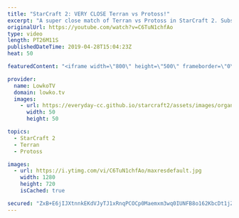 ```yaml
---
title: "StarCraft 2: VERY CLOSE Terran vs Protoss!"
excerpt: "A super close match of Terran vs Protoss in StarCraft 2. Subscribe for more videos: http://lowko.tv/youtube More StarCraft 2 casts: https://youtu.be/BfikSEkWzao  Cure and Trap are both top level competitors in StarCraft 2. The thing that makes this match extra interesting is the fact that they are both"
originalUrl: https://youtube.com/watch?v=C6TuN1chfAo
type: video
length: PT26M11S
publishedDateTime: 2019-04-28T15:04:23Z
heat: 50

featuredContent: "<iframe width=\"800\" height=\"500\" frameborder=\"0\" src=\"https://www.youtube.com/embed/C6TuN1chfAo\" allow=\"accelerometer; autoplay; encrypted-media; gyroscope; picture-in-picture\" allowfullscreen></iframe>"

provider:
  name: LowkoTV
  domain: lowko.tv
  images:
    - url: https://everyday-cc.github.io/starcraft2/assets/images/organizations/lowko.tv-50x50.jpg
      width: 50
      height: 50

topics:
  - StarCraft 2
  - Terran
  - Protoss

images:
  - url: https://i.ytimg.com/vi/C6TuN1chfAo/maxresdefault.jpg
    width: 1280
    height: 720
    isCached: true

secured: "ZxB+E6jIJXtnnkEKdVJyTJ1xRnqPCOCp0Maemxm3wq0IUNFB8o162KbcDt1jZ0t26OWZrQHDD9/bm7VIiEXDmlijlKf5R/v1I96AOeOyRhhFuTqI58jJYtwEwZCC6qUm6yIf9eEkZymcg4R047gd1eulsjM1zAwFi4rh6e1OUTA5DpAu0lHMB8Fm+/m2mngpIunHnZ+YD2OPKfCqlqOjKcJ5LX2JX4kHlPC4yOqA+H36x9GyQ8CJ1cy2p19uywGrLEFZ9Nc2wRbaYikUHQepsvU1TGc1Lq5THGmU9Dvqo/l09fp46nFaQQU4m1fzAc43MfuymanPyem9h+/g5hoi4kixmahtbU3Rw0o5n6qlYiXNLRftryw9fbANf1mzd3Rtq8qPnfbnd9G8E+LEGVa1eFYcH3Ti8YBkGzcmaVucG9c=;czJCq4p8ZefrPibY74Zyng=="
---
```


